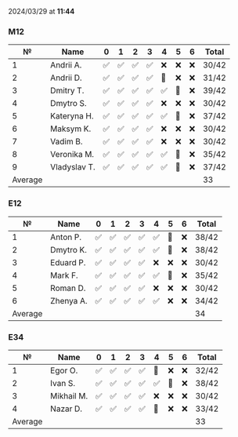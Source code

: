 2024/03/29 at **11:44**
### M12
|№|Name|0|1|2|3|4|5|6|Total|
|-----|-----|-----|-----|-----|-----|-----|-----|-----|-----|
|1|Andrii A.|✅|✅|✅|✅|❌|❌|❌|30/42|
|2|Andrii D.|✅|✅|✅|✅|🔄|❌|❌|31/42|
|3|Dmitry T.|✅|✅|✅|✅|✅|🔄|❌|39/42|
|4|Dmytro S.|✅|✅|✅|✅|❌|❌|❌|30/42|
|5|Kateryna H.|✅|✅|✅|✅|✅|🔄|❌|37/42|
|6|Maksym K.|✅|✅|✅|✅|❌|❌|❌|30/42|
|7|Vadim B.|✅|✅|✅|✅|❌|❌|❌|30/42|
|8|Veronika M.|✅|✅|✅|✅|✅|🔄|❌|35/42|
|9|Vladyslav T.|✅|✅|✅|✅|✅|🔄|❌|37/42|
|Average|||||||||33|
### E12
|№|Name|0|1|2|3|4|5|6|Total|
|-----|-----|-----|-----|-----|-----|-----|-----|-----|-----|
|1|Anton P.|✅|✅|✅|✅|✅|🔄|❌|38/42|
|2|Dmytro K.|✅|✅|✅|✅|✅|🔄|❌|38/42|
|3|Eduard P.|✅|✅|✅|✅|❌|❌|❌|30/42|
|4|Mark F.|✅|✅|✅|✅|✅|🔄|❌|35/42|
|5|Roman D.|✅|✅|✅|✅|❌|❌|❌|30/42|
|6|Zhenya A.|✅|✅|✅|✅|✅|❌|❌|34/42|
|Average|||||||||34|
### E34
|№|Name|0|1|2|3|4|5|6|Total|
|-----|-----|-----|-----|-----|-----|-----|-----|-----|-----|
|1|Egor O.|✅|✅|✅|✅|🔄|❌|❌|32/42|
|2|Ivan S.|✅|✅|✅|✅|✅|🔄|❌|38/42|
|3|Mikhail M.|✅|✅|✅|✅|❌|❌|❌|30/42|
|4|Nazar D.|✅|✅|✅|✅|🔄|❌|❌|33/42|
|Average|||||||||33|

